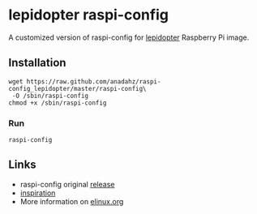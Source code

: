 # lepidopter raspi-config
A customized version of raspi-config for 
[lepidopter](https://github.com/anadahz/lepidopter) Raspberry Pi image.

## Installation
```
wget https://raw.github.com/anadahz/raspi-config_lepidopter/master/raspi-config\
 -O /sbin/raspi-config
chmod +x /sbin/raspi-config
```

### Run
```
raspi-config
```

## Links
- raspi-config original [release](https://github.com/asb/raspi-config)
- [inspiration](http://www.raspberrypilabs.com/raspi-config-the-new-cli-tool-raspbian/)
- More information on [elinux.org](http://elinux.org/RPi_raspi-config)
